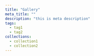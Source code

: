 ```yaml
---
title: "Gallery"
meta_title: ""
description: "this is meta description"
tags:
  - tag1
  - tag2
collections:
  - collection1
  - collection2
---
```

